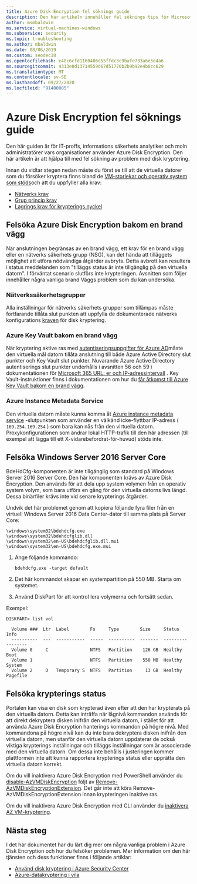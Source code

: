 ```yaml
---
title: Azure Disk Encryption fel söknings guide
description: Den här artikeln innehåller fel söknings tips för Microsoft Azure disk kryptering för virtuella Windows-datorer.
author: msmbaldwin
ms.service: virtual-machines-windows
ms.subservice: security
ms.topic: troubleshooting
ms.author: mbaldwin
ms.date: 08/06/2019
ms.custom: seodec18
ms.openlocfilehash: e48c6cfd1160406d55ffdc3c9bafe733a6e5e4a6
ms.sourcegitcommit: 4313e0d13714559d67d51770b2b9b92e4b0cc629
ms.translationtype: MT
ms.contentlocale: sv-SE
ms.lasthandoff: 09/27/2020
ms.locfileid: "91400085"
---
```

# <a name="azure-disk-encryption-troubleshooting-guide"></a>Azure Disk Encryption fel söknings guide

Den här guiden är för IT-proffs, informations säkerhets analytiker och moln administratörer vars organisationer använder Azure Disk Encryption. Den här artikeln är att hjälpa till med fel sökning av problem med disk kryptering.

Innan du vidtar stegen nedan måste du först se till att de virtuella datorer som du försöker kryptera finns bland de [VM-storlekar och operativ system som stöds](disk-encryption-overview.md#supported-vms-and-operating-systems)och att du uppfyller alla krav:

- [Nätverks krav](disk-encryption-overview.md#networking-requirements)
- [Grup princip krav](disk-encryption-overview.md#group-policy-requirements)
- [Lagrings krav för krypterings nyckel](disk-encryption-overview.md#encryption-key-storage-requirements)

## <a name="troubleshooting-azure-disk-encryption-behind-a-firewall"></a>Felsöka Azure Disk Encryption bakom en brand vägg

När anslutningen begränsas av en brand vägg, ett krav för en brand vägg eller en nätverks säkerhets grupp (NSG), kan det hända att tilläggets möjlighet att utföra nödvändiga åtgärder avbryts. Detta avbrott kan resultera i status meddelanden som "tilläggs status är inte tillgänglig på den virtuella datorn". I förväntat scenario slutförs inte krypteringen. Avsnitten som följer innehåller några vanliga brand Väggs problem som du kan undersöka.

### <a name="network-security-groups"></a>Nätverkssäkerhetsgrupper
Alla inställningar för nätverks säkerhets grupper som tillämpas måste fortfarande tillåta slut punkten att uppfylla de dokumenterade nätverks konfigurations [kraven](disk-encryption-overview.md#networking-requirements) för disk kryptering.

### <a name="azure-key-vault-behind-a-firewall"></a>Azure Key Vault bakom en brand vägg

När kryptering aktive ras med [autentiseringsuppgifter för Azure AD](disk-encryption-windows-aad.md#)måste den virtuella mål datorn tillåta anslutning till både Azure Active Directory slut punkter och Key Vault slut punkter. Nuvarande Azure Active Directory autentiserings slut punkter underhålls i avsnitten 56 och 59 i dokumentationen för [Microsoft 365 URL: er och IP-adressintervall](/microsoft-365/enterprise/urls-and-ip-address-ranges) . Key Vault-instruktioner finns i dokumentationen om hur du [får åtkomst till Azure Key Vault bakom en brand vägg](../../key-vault/general/access-behind-firewall.md).

### <a name="azure-instance-metadata-service"></a>Azure Instance Metadata Service 
Den virtuella datorn måste kunna komma åt [Azure instance metadata service](../windows/instance-metadata-service.md) -slutpunkten som använder en välkänd icke-flyttbar IP-adress ( `169.254.169.254` ) som bara kan nås från den virtuella datorn.  Proxykonfigurationen som ändrar lokal HTTP-trafik till den här adressen (till exempel att lägga till ett X-vidarebefordrat-för-huvud) stöds inte.

## <a name="troubleshooting-windows-server-2016-server-core"></a>Felsöka Windows Server 2016 Server Core

BdeHdCfg-komponenten är inte tillgänglig som standard på Windows Server 2016 Server Core. Den här komponenten krävs av Azure Disk Encryption. Den används för att dela upp system volymen från en operativ system volym, som bara utförs en gång för den virtuella datorns livs längd. Dessa binärfiler krävs inte vid senare krypterings åtgärder.

Undvik det här problemet genom att kopiera följande fyra filer från en virtuell Windows Server 2016 Data Center-dator till samma plats på Server Core:

   ```
   \windows\system32\bdehdcfg.exe
   \windows\system32\bdehdcfglib.dll
   \windows\system32\en-US\bdehdcfglib.dll.mui
   \windows\system32\en-US\bdehdcfg.exe.mui
   ```

1. Ange följande kommando:

   ```
   bdehdcfg.exe -target default
   ```

1. Det här kommandot skapar en systempartition på 550 MB. Starta om systemet.

1. Använd DiskPart för att kontrol lera volymerna och fortsätt sedan.  

Exempel:

```
DISKPART> list vol

  Volume ###  Ltr  Label        Fs     Type        Size     Status     Info
  ----------  ---  -----------  -----  ----------  -------  ---------  --------
  Volume 0     C                NTFS   Partition    126 GB  Healthy    Boot
  Volume 1                      NTFS   Partition    550 MB  Healthy    System
  Volume 2     D   Temporary S  NTFS   Partition     13 GB  Healthy    Pagefile
```

## <a name="troubleshooting-encryption-status"></a>Felsöka krypterings status 

Portalen kan visa en disk som krypterad även efter att den har krypterats på den virtuella datorn.  Detta kan inträffa när lågnivå kommandon används för att direkt dekryptera disken inifrån den virtuella datorn, i stället för att använda Azure Disk Encryption hanterings kommandon på högre nivå.  Med kommandona på högre nivå kan du inte bara dekryptera disken inifrån den virtuella datorn, men utanför den virtuella datorn uppdaterar de också viktiga krypterings inställningar och tilläggs inställningar som är associerade med den virtuella datorn.  Om dessa inte behålls i justeringen kommer plattformen inte att kunna rapportera krypterings status eller upprätta den virtuella datorn korrekt.

Om du vill inaktivera Azure Disk Encryption med PowerShell använder du [disable-AzVMDiskEncryption](/powershell/module/az.compute/disable-azvmdiskencryption) följt av [Remove-AzVMDiskEncryptionExtension](/powershell/module/az.compute/remove-azvmdiskencryptionextension). Det går inte att köra Remove-AzVMDiskEncryptionExtension innan krypteringen inaktive ras.

Om du vill inaktivera Azure Disk Encryption med CLI använder du [inaktivera AZ VM-kryptering](/cli/azure/vm/encryption). 

## 



## <a name="next-steps"></a>Nästa steg

I det här dokumentet har du lärt dig mer om några vanliga problem i Azure Disk Encryption och hur du felsöker problemen. Mer information om den här tjänsten och dess funktioner finns i följande artiklar:

- [Använd disk kryptering i Azure Security Center](../../security-center/security-center-virtual-machine-protection.md)
- [Azure-datakryptering i vila](../../security/fundamentals/encryption-atrest.md)
